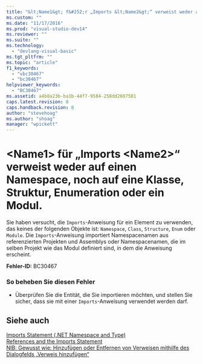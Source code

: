 ```yaml
---
title: "&lt;Name1&gt; f&#252;r „Imports &lt;Name2&gt;“ verweist weder auf einen Namespace, noch auf eine Klasse, Struktur, Enumeration oder ein Modul. | Microsoft Docs"
ms.custom: ""
ms.date: "11/17/2016"
ms.prod: "visual-studio-dev14"
ms.reviewer: ""
ms.suite: ""
ms.technology: 
  - "devlang-visual-basic"
ms.tgt_pltfrm: ""
ms.topic: "article"
f1_keywords: 
  - "vbc30467"
  - "bc30467"
helpviewer_keywords: 
  - "BC30467"
ms.assetid: a4b8a23b-ba1b-44f7-9584-258dd2607581
caps.latest.revision: 8
caps.handback.revision: 8
author: "stevehoag"
ms.author: "shoag"
manager: "wpickett"
---
```

# &lt;Name1&gt; f&#252;r „Imports &lt;Name2&gt;“ verweist weder auf einen Namespace, noch auf eine Klasse, Struktur, Enumeration oder ein Modul.
Sie haben versucht, die `Imports`\-Anweisung für ein Element zu verwenden, das keines der folgenden Objekte ist: `Namespace`, `Class`, `Structure`, `Enum` oder `Module`. Die `Imports`\-Anweisung importiert Namespacenamen aus referenzierten Projekten und Assemblys oder Namespacenamen, die im selben Projekt wie das Modul definiert sind, in dem die Anweisung erscheint.  
  
 **Fehler\-ID:** BC30467  
  
### So beheben Sie diesen Fehler  
  
-   Überprüfen Sie die Entität, die Sie importieren möchten, und stellen Sie sicher, dass sie mit einer `Imports`\-Anweisung verwendet werden darf.  
  
## Siehe auch  
 [Imports Statement \(.NET Namespace and Type\)](../../visual-basic/language-reference/statements/imports-statement-net-namespace-and-type.md)   
 [References and the Imports Statement](../../visual-basic/programming-guide/program-structure/references-and-the-imports-statement.md)   
 [NIB: Gewusst wie: Hinzufügen oder Entfernen von Verweisen mithilfe des Dialogfelds „Verweis hinzufügen“](http://msdn.microsoft.com/de-de/3bd75d61-f00c-47c0-86a2-dd1f20e231c9)